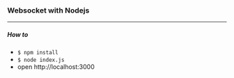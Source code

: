 ### Websocket with Nodejs
---------
##### How to
- ``$ npm install``
- ``$ node index.js``
- open http://localhost:3000
